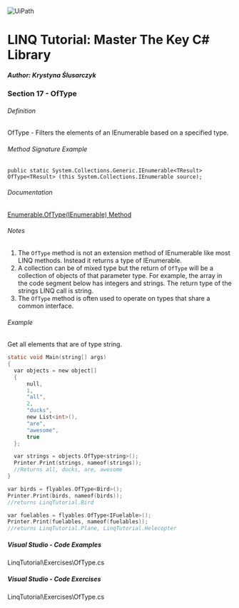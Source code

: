 ![UiPath](https://shonharsh.github.io/curriculum-vitae/Images/GitHub-Banner-CSharp-02.png)

# LINQ Tutorial: Master The Key C# Library

##### Author: Krystyna Ślusarczyk

### Section 17 - OfType

###### Definition
OfType - Filters the elements of an IEnumerable based on a specified type.

###### Method Signature Example
`public static System.Collections.Generic.IEnumerable<TResult> OfType<TResult> (this System.Collections.IEnumerable source);`

###### Documentation
[Enumerable.OfType<TResult>(IEnumerable) Method](https://learn.microsoft.com/en-us/dotnet/api/system.linq.enumerable.oftype)

###### Notes
1. The `OfType` method is not an extension method of IEnumerable<T> like most LINQ methods.  Instead it returns a type of IEnumerable.
2. A collection can be of mixed type but the return of `OfType` will be a collection of objects of that parameter type.  For example, the array in the code segment below has integers and strings.  The return type of the strings LINQ call is string.
3. The `OfType` method is often used to operate on types that share a common interface.

###### Example
Get all elements that are of type string.

```c
static void Main(string[] args)
{
  var objects = new object[]
  {
      null,
      1,
      "all",
      2,
      "ducks",
      new List<int>(),
      "are",
      "awesome",
      true
  };

  var strings = objects.OfType<string>();
  Printer.Print(strings, nameof(strings));
  //Returns all, ducks, are, awesome
}
```

```c
var birds = flyables.OfType<Bird>();
Printer.Print(birds, nameof(birds));
//returns LinqTutorial.Bird

var fuelables = flyables.OfType<IFuelable>();
Printer.Print(fuelables, nameof(fuelables));
//returns LinqTutorial.Plane, LinqTutorial.Helecopter
```

##### Visual Studio - Code Examples

LinqTutorial\Exercises\OfType.cs

##### Visual Studio - Code Exercises

LinqTutorial\Exercises\OfType.cs

